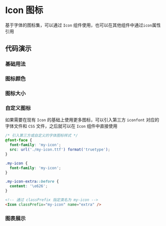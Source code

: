 # Icon 图标

基于字体的图标集，可以通过 `Icon` 组件使用，也可以在其他组件中通过`icon`属性引用

## 代码演示

### 基础用法

<!-- <code src="./demos/basic.tsx" /> -->

### 图标颜色

<!-- <code src="./demos/color.tsx" /> -->

### 图标大小

<!-- <code src="./demos/size.tsx" /> -->

### 自定义图标

如果需要在现有 `Icon` 的基础上使用更多图标，可以引入第三方 `iconfont` 对应的字体文件和 `CSS` 文件，之后就可以在 `Icon` 组件中直接使用

```css
/* 引入第三方或自定义的字体图标样式 */
@font-face {
  font-family: 'my-icon';
  src: url('./my-icon.ttf') format('truetype');
}

.my-icon {
  font-family: 'my-icon';
}

.my-icon-extra::before {
  content: '\e626';
}
```

```html
<!-- 通过 classPrefix 指定类名为 my-icon -->
<Icon classPrefix="my-icon" name="extra" />
```

### 图表展示

<!-- <code src="./demos/list.tsx" inline/> -->
